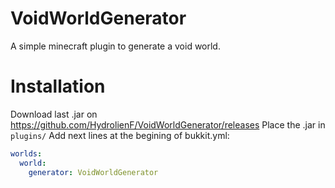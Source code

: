 # VoidWorldGenerator
A simple minecraft plugin to generate a void world.

# Installation
Download last .jar on https://github.com/HydrolienF/VoidWorldGenerator/releases
Place the .jar in `plugins/`
Add next lines at the begining of bukkit.yml:
```yml
worlds:
  world:
    generator: VoidWorldGenerator
```